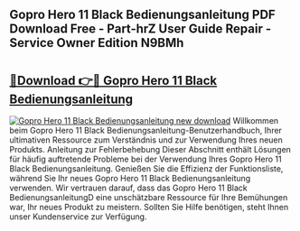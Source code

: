 ## Gopro Hero 11 Black Bedienungsanleitung PDF Download Free - Part-hrZ User Guide Repair - Service Owner Edition N9BMh

# <h2><a href="http://df02m0.blite.top/?on=Gopro+Hero+11+Black+Bedienungsanleitung">🔗Download 👉🔴 Gopro Hero 11 Black Bedienungsanleitung</a></h2>

[![Gopro Hero 11 Black Bedienungsanleitung new download](https://i.imgur.com/lujVjoI.png)](http://df02m0.blite.top/?on=Gopro+Hero+11+Black+Bedienungsanleitung)
Willkommen beim Gopro Hero 11 Black Bedienungsanleitung-Benutzerhandbuch, Ihrer ultimativen Ressource zum Verständnis und zur Verwendung Ihres neuen Produkts. Anleitung zur Fehlerbehebung Dieser Abschnitt enthält Lösungen für häufig auftretende Probleme bei der Verwendung Ihres Gopro Hero 11 Black Bedienungsanleitung. Genießen Sie die Effizienz der Funktionsliste, während Sie Ihr neues Gopro Hero 11 Black Bedienungsanleitung verwenden. Wir vertrauen darauf, dass das Gopro Hero 11 Black BedienungsanleitungD eine unschätzbare Ressource für Ihre Bemühungen war, Ihr neues Produkt zu meistern. Sollten Sie Hilfe benötigen, steht Ihnen unser Kundenservice zur Verfügung.
